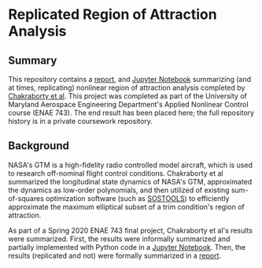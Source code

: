 # Replicated Region of Attraction Analysis

## Summary
This repository contains a [report](/Report/Carpinelli_ROA_Estimation.pdf), and [Jupyter Notebook](/Code/Carpinelli%20-%20ROA%20Estimation.pdf) summarizing (and at times, replicating) nonlinear region of attraction analysis completed by [Chakraborty et al](https://www.sciencedirect.com/science/article/abs/pii/S0967066110002595). This project was completed as part of the University of Maryland Aerospace Engineering Department's Applied Nonlinear Control course (ENAE 743). The end result has been placed here; the full repository history is in a private coursework repository.

## Background
NASA's GTM is a high-fidelity radio controlled model aircraft, which is used to research off-nominal flight control conditions. Chakraborty et al summarized the longitudinal state dynamics of NASA's GTM, approximated the dynamics as low-order polynomials, and then utilized of existing sum-of-squares optimization software (such as [SOSTOOLS](https://www.cds.caltech.edu/sostools/)) to efficiently approximate the maximum elliptical subset of a trim condition's region of attraction.

As part of a Spring 2020 ENAE 743 final project, Chakraborty et al's results were summarized. First, the results were informally summarized and partially implemented with Python code in a [Jupyter Notebook](/Code/Carpinelli%20-%20ROA%20Estimation.pdf). Then, the results (replicated and not) were formally summarized in a [report](/Report/Carpinelli_ROA_Estimation.pdf).
